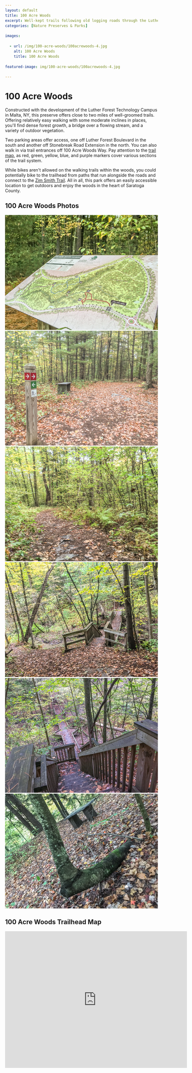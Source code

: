 ```yaml
---
layout: default
title: 100 Acre Woods 
excerpt: Well-kept trails following old logging roads through the Luther Forest area in Malta
categories: [Nature Preserves & Parks]

images:

  - url: /img/100-acre-woods/100acrewoods-4.jpg
    alt: 100 Acre Woods
    title: 100 Acre Woods

featured-image: img/100-acre-woods/100acrewoods-4.jpg
    
---
```


<h1>100 Acre Woods</h1>

<p>Constructed with the development of the Luther Forest Technology Campus in Malta, NY, this preserve offers close to two miles of well-groomed trails. Offering relatively easy walking with some moderate inclines in places, you'll find dense forest growth, a bridge over a flowing stream, and a variety of outdoor vegetation. 	
</p>
<p>Two parking areas offer access, one off Luther Forest Boulevard in the south and another off Stonebreak Road Extension in the north. You can also walk in via trail entrances off 100 Acre Woods Way. Pay attention to the <a href="http://www.saratogacountyny.gov/upload/2010092109.pdf" target="_blank">trail map</a>, as red, green, yellow, blue, and purple markers cover various sections of the trail system.
</p>
<p>While bikes aren't allowed on the walking trails within the woods, you could potentially bike to the trailhead from paths that run alongside the roads and connect to the <a href="http://newyorktrailheads.com/2016/04/09/Zim-Smith-Trail.html">Zim Smith Trail</a>. All in all, this park offers an easily accessible location to get outdoors and enjoy the woods in the heart of Saratoga County.</p>

<h2>100 Acre Woods Photos</h2>

<div class="fotorama" data-nav="thumbs" data-width="100%"
                     data-ratio="800/600"
                     data-min-width="100%"
                     data-max-width="1000"
                     data-min-height="300"
                     data-max-height="100%" >
<img src="/img/100-acre-woods/100acrewoods-1.jpg" alt="100 Acre Woods trail map"><br />
<img src="/img/100-acre-woods/100acrewoods-2.jpg" alt="Trail intersection"><br />
<img src="/img/100-acre-woods/100acrewoods-3.jpg" alt="Path through woods"><br />
<img src="/img/100-acre-woods/100acrewoods-4.jpg" alt="Stairs to bridge over creek"><br />
<img src="/img/100-acre-woods/100acrewoods-5.jpg" alt="Stairs"><br />
<img src="/img/100-acre-woods/100acrewoods-6.jpg" alt="Bench & tree	"><br />

</div>

<h2 id="trailmap">100 Acre Woods Trailhead Map</h2>

<div class="google-maps">
<iframe src="https://www.google.com/maps/embed?pb=!1m18!1m12!1m3!1d2246.2756348861994!2d-73.76572269568189!3d42.95637988992615!2m3!1f0!2f0!3f0!3m2!1i1024!2i768!4f13.1!3m3!1m2!1s0x89de3e6e97c2a0fd%3A0xb559376d9893a112!2sLuther+Forest+Blvd%2C+Ballston+Spa%2C+NY+12020!5e1!3m2!1sen!2sus!4v1508613955799" width="600" height="450" frameborder="0" style="border:0" allowfullscreen></iframe></div>